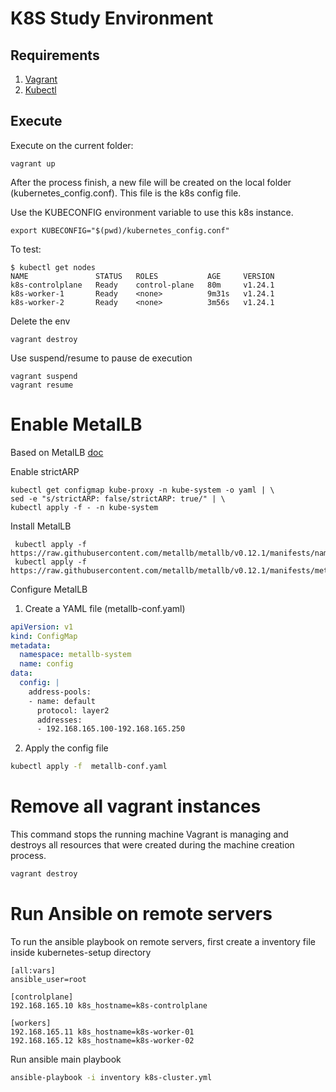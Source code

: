 # K8S Study Environment

## Requirements


1) [Vagrant](https://www.vagrantup.com/docs/installation)
2) [Kubectl](https://kubernetes.io/docs/tasks/tools/)


## Execute

Execute on the current folder:

```
vagrant up
```

After the process finish, a new file will be created on the local folder (kubernetes_config.conf). This file is the k8s config file.

Use the KUBECONFIG environment variable to use this k8s instance.

```
export KUBECONFIG="$(pwd)/kubernetes_config.conf"
```

To test:

```
$ kubectl get nodes
NAME               STATUS   ROLES           AGE     VERSION
k8s-controlplane   Ready    control-plane   80m     v1.24.1
k8s-worker-1       Ready    <none>          9m31s   v1.24.1
k8s-worker-2       Ready    <none>          3m56s   v1.24.1
```

Delete the env

```
vagrant destroy
```

Use suspend/resume to pause de execution

```
vagrant suspend
vagrant resume
```

# Enable MetalLB

Based on MetalLB [doc](https://metallb.universe.tf/installation/)

Enable strictARP

```
kubectl get configmap kube-proxy -n kube-system -o yaml | \
sed -e "s/strictARP: false/strictARP: true/" | \
kubectl apply -f - -n kube-system
```

Install MetalLB

``` 
 kubectl apply -f https://raw.githubusercontent.com/metallb/metallb/v0.12.1/manifests/namespace.yaml
 kubectl apply -f https://raw.githubusercontent.com/metallb/metallb/v0.12.1/manifests/metallb.yaml
 ```

 Configure MetalLB


 1) Create a YAML file (metallb-conf.yaml)

```yaml
apiVersion: v1
kind: ConfigMap
metadata:
  namespace: metallb-system
  name: config
data:
  config: |
    address-pools:
    - name: default
      protocol: layer2
      addresses:
      - 192.168.165.100-192.168.165.250
```

2) Apply the config file 

```bash
kubectl apply -f  metallb-conf.yaml
```


# Remove all vagrant instances

This command stops the running machine Vagrant is managing and destroys all resources that were created during the machine creation process. 

```bash
vagrant destroy
```

# Run Ansible on remote servers

To run the ansible playbook on remote servers, first create a inventory file inside kubernetes-setup directory

```
[all:vars]
ansible_user=root

[controlplane]
192.168.165.10 k8s_hostname=k8s-controlplane

[workers]
192.168.165.11 k8s_hostname=k8s-worker-01
192.168.165.12 k8s_hostname=k8s-worker-02
```

Run ansible main playbook

```bash
ansible-playbook -i inventory k8s-cluster.yml
```

